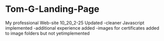 # Tom-G-Landing-Page
My professional Web-site
10_20_2-25
Updated
-cleaner Javascript implemented
-additional experience added
-images for certificates added to image folders but not yetimplemented
